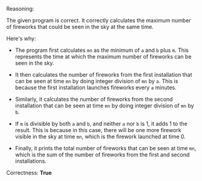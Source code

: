 Reasoning:

The given program is correct. It correctly calculates the maximum number of fireworks that could be seen in the sky at the same time. 

Here's why:

- The program first calculates `mn` as the minimum of `a` and `b` plus `m`. This represents the time at which the maximum number of fireworks can be seen in the sky.

- It then calculates the number of fireworks from the first installation that can be seen at time `mn` by doing integer division of `mn` by `a`. This is because the first installation launches fireworks every `a` minutes.

- Similarly, it calculates the number of fireworks from the second installation that can be seen at time `mn` by doing integer division of `mn` by `b`.

- If `m` is divisible by both `a` and `b`, and neither `a` nor `b` is 1, it adds 1 to the result. This is because in this case, there will be one more firework visible in the sky at time `mn`, which is the firework launched at time 0.

- Finally, it prints the total number of fireworks that can be seen at time `mn`, which is the sum of the number of fireworks from the first and second installations.

Correctness: **True**
